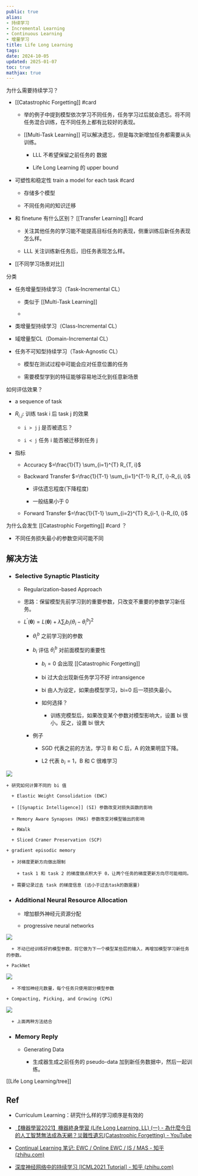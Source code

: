 ```yaml
---
public: true
alias:
- 持续学习
- Incremental Learning
- Continuous Learning
- 增量学习
title: Life Long Learning
tags:
date: 2024-10-05
updated: 2025-01-07
toc: true
mathjax: true
---
```


为什么需要持续学习？

  + [[Catastrophic Forgetting]] #card
    + 举的例子中提到模型依次学习不同任务，任务学习过后就会遗忘。将不同任务混合训练，在不同任务上都有比较好的表现。

    + [[Multi-Task Learning]] 可以解决遗忘，但是每次新增加任务都需要从头训练。

      + LLL 不希望保留之前任务的 数据

      + Life Long Learning 的 upper bound

  + 可塑性和稳定性 train a model for each task #card
    + 存储多个模型

    + 不同任务间的知识迁移

  + 和 finetune 有什么区别？ [[Transfer Learning]] #card
    + 关注其他任务的学习能不能提高目标任务的表现，侧重训练后新任务表现怎么样。

    + LLL 关注训练新任务后，旧任务表现怎么样。

  + [[不同学习场景对比]]

分类

  + 任务增量型持续学习（Task-Incremental CL）

    + 类似于 [[Multi-Task Learning]]

    + 

  + 类增量型持续学习（Class-Incremental CL）

  + 域增量型CL（Domain-Incremental CL）

  + 任务不可知型持续学习（Task-Agnostic CL）

    + 模型在测试过程中可能会应对任意位置的任务

    + 需要模型学到的特征能够容易地泛化到任意新场景

如何评估效果？

  + a sequence of task

  + $R_{i,j}$: 训练 task i 后 task j 的效果

    + `i > j` j 是否被遗忘？

    + `i < j` 任务 i 能否被迁移到任务 j

  + 指标

    + Accuracy $=\frac{1}{T} \sum_{i=1}^{T} R_{T, i}$

    + Backward Transfer $=\frac{1}{T-1} \sum_{i=1}^{T-1} R_{T, i}-R_{i, i}$

      + 评估遗忘程度(下降程度)

      + 一般结果小于 0

    + Forward Transfer $=\frac{1}{T-1} \sum_{i=2}^{T} R_{i-1, i}-R_{0, i}$

为什么会发生 [[Catastrophic Forgetting]] #card
？

  + 不同任务损失最小的参数空间可能不同

## 解决方法

  + ### Selective Synaptic Plasticity

    + Regularization-based Approach

    + 思路：保留模型先前学习到的重要参数，只改变不重要的参数学习新任务。

    + $L^{\prime}(\boldsymbol{\theta})=L(\boldsymbol{\theta})+\lambda \sum_{i} b_{i}\left(\theta_{i}-\theta_{i}^{b}\right)^{2}$

      + $\theta ^b_i$ 之前学习到的参数

      + $b_i$ 评估 $\theta ^b_i$ 对前面模型的重要性

        + $b_i = 0$ 会出现 [[Catastrophic Forgetting]]

        + bi 过大会出现新任务学习不好 intransigence

        + bi 由人为设定，如果由模型学习，bi=0 后一项损失最小。

        + 如何选择？

          + 训练完模型后，如果改变某个参数对模型影响大，设置 bi 很小。反之，设置 bi 很大

      + 例子

        + SGD 代表之前的方法，学习 B 和 C 后，A 的效果明显下降。

        + L2 代表 $b_i = 1$，B 和 C 很难学习

![](https://media.xiang578.com/selective-synaptic-plasticity-example.png)

    + 研究如何计算不同的 bi 值

      + Elastic Weight Consolidation (EWC)

      + [[Synaptic Intelligence]] (SI) 参数改变对损失函数的影响

      + Memory Aware Synapses (MAS) 参数改变对模型输出的影响

      + RWalk

      + Sliced Cramer Preservation (SCP)

    + gradient episodic memory

      + 对梯度更新方向做出限制

        + task 1 和 task 2 的梯度做点积大于 0，让两个任务的梯度更新方向尽可能相同。

      + 需要记录过去 task 的梯度信息 (远小于过去task的数据量)

  + ### Additional Neural Resource Allocation

    + 增加额外神经元资源分配

    + progressive neural networks

![](https://media.xiang578.com/progressive-neural-networks.png)

      + 不动已经训练好的模型参数，将它做为下一个模型某些层的输入，再增加模型学习新任务的参数。

    + PackNet

![](https://media.xiang578.com/pack.png)

      + 不增加神经元数量，每个任务只使用部分模型参数

    + Compacting, Picking, and Growing (CPG)

![](https://media.xiang578.com/compacting-picking-and-growing.png)

      + 上面两种方法结合

  + ### Memory Reply

    + Generating Data

      + 生成器生成之前任务的 pseudo-data 加到新任务数据中，然后一起训练。

[[Life Long Learning/tree]]

## Ref

  + Curriculum Learning：研究什么样的学习顺序是有效的

  + [【機器學習2021】機器終身學習 (Life Long Learning, LL) (一) - 為什麼今日的人工智慧無法成為天網？災難性遺忘(Catastrophic Forgetting) - YouTube](https://www.youtube.com/watch?v=rWF9sg5w6Zk)

  + [Continual Learning 笔记: EWC / Online EWC / IS / MAS - 知乎 (zhihu.com)](https://zhuanlan.zhihu.com/p/205073566)

  + [深度神经网络中的持续学习 [ICML2021 Tutorial] - 知乎 (zhihu.com)](https://zhuanlan.zhihu.com/p/438766442)
